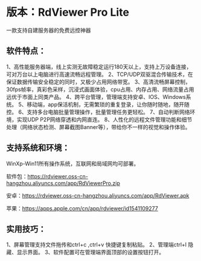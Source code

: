 # 版本：RdViewer Pro Lite

一款支持自建服务器的免费远控神器

## 软件特点：
1、高性能服务器端，线上实测无故障稳定运行180天以上，支持上万设备连接，可对万台以上电脑进行高速流畅远程管理。
2、TCP/UDP双驱混合传输技术，在保证数据传输安全稳定的同时，又极少占用网络带宽。
3、高清流畅屏幕控制，30fps帧率，真彩色采样，沉浸式画面体验，cpu占用、内存占用、网络流量占用远优于市面上同类产品。
4、跨平台管理，管理端支持安卓、IOS、Windows系统。
5、移动端，app保活机制，无需繁琐的重复登录，让你随时随地，随开随控。
6、支持多台电脑批量管理操作，批量管理任务更轻松。
7、自动判断网络环境，实现UDP P2P网络穿透和内网直连。
8、人性化的远程文件管理功能和细节处理（网络状态检测、屏幕截图Banner等），带给你不一样的视觉和操作体验。

## 支持系统和环境：
WinXp-Win11所有操作系统，互联网和局域网均可部署。

软件包：https://rdviewer.oss-cn-hangzhou.aliyuncs.com/app/RdViewerPro.zip

安卓：https://rdviewer.oss-cn-hangzhou.aliyuncs.com/app/RdViewer.apk

苹果：https://apps.apple.com/cn/app/rdviewer/id1541109277

## 实用技巧：
1、屏幕管理支持文件拖传和ctrl+c ,ctrl+v 快捷键复制粘贴。
2、管理端ctrl+l 隐藏、显示界面。
3、软件配置可在管理端界面顶部的设置按钮打开。
